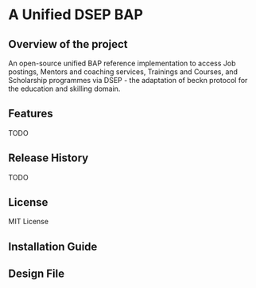# A Unified DSEP BAP

## Overview of the project

An open-source unified BAP reference implementation to access Job postings, Mentors and coaching services, Trainings and Courses, and  Scholarship programmes via DSEP - the adaptation of beckn protocol for the education and skilling domain.

## Features
TODO

## Release History
TODO

## License
MIT License

## Installation Guide

## Design File

